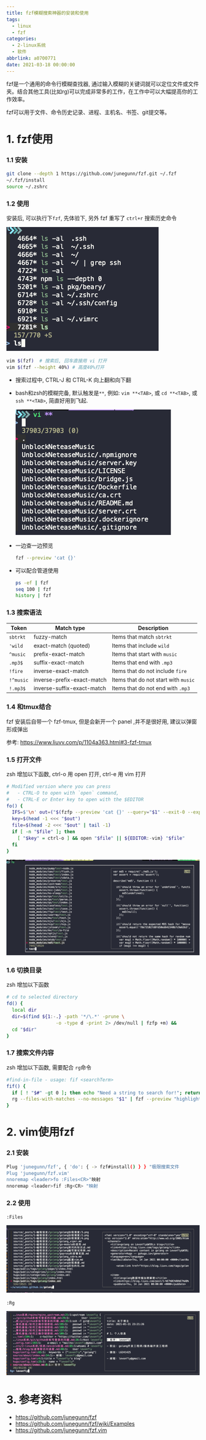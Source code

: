 ```yaml
---
title: fzf模糊搜索神器的安装和使用
tags:
  - linux
  - fzf
categories:
  - 2-linux系统
  - 软件
abbrlink: a0700771
date: 2021-03-18 00:00:00
---
```


fzf是一个通用的命令行模糊查找器, 通过输入模糊的关键词就可以定位文件或文件夹。结合其他工具(比如rg)可以完成非常多的工作，在工作中可以大幅提高你的工作效率。

fzf可以用于文件、命令历史记录、进程、主机名、书签、git提交等。

<!-- more -->

# 1. fzf使用

### 1.1 安装


```bash
git clone --depth 1 https://github.com/junegunn/fzf.git ~/.fzf
~/.fzf/install
source ~/.zshrc  
```

### 1.2 使用

安装后, 可以执行下`fzf`, 先体验下, 另外 fzf 重写了 `ctrl+r` 搜索历史命令

![image-20210318231127907](fzf%E6%A8%A1%E7%B3%8A%E6%90%9C%E7%B4%A2%E7%A5%9E%E5%99%A8%E7%9A%84%E5%AE%89%E8%A3%85%E5%92%8C%E4%BD%BF%E7%94%A8/image-20210318231127907.png)

```bash
vim $(fzf)  # 搜索后, 回车直接用 vi 打开
vim $(fzf --height 40%) # 高度40%打开
```

+ 搜索过程中, CTRL-J 和 CTRL-K 向上翻和向下翻

+ bash和zsh的模糊完备, 默认触发是`**`,  例如: `vim **<TAB>`, 或 `cd **<TAB>`, 或 `ssh **<TAB>`, 简直好用到飞起.

  ![image-20210318000439297](fzf%E6%A8%A1%E7%B3%8A%E6%90%9C%E7%B4%A2%E7%A5%9E%E5%99%A8%E7%9A%84%E5%AE%89%E8%A3%85%E5%92%8C%E4%BD%BF%E7%94%A8/1.png)

+ 一边查一边预览

  ```bash
  fzf --preview 'cat {}'
  ```

+ 可以配合管道使用

  ```bash
  ps -ef | fzf
  seq 100 | fzf
  history | fzf
  ```

  

### 1.3 搜索语法

| Token     | Match type                 | Description                          |
| --------- | -------------------------- | ------------------------------------ |
| `sbtrkt`  | fuzzy-match                | Items that match `sbtrkt`            |
| `'wild`   | exact-match (quoted)       | Items that include `wild`            |
| `^music`  | prefix-exact-match         | Items that start with `music`        |
| `.mp3$`   | suffix-exact-match         | Items that end with `.mp3`           |
| `!fire`   | inverse-exact-match        | Items that do not include `fire`     |
| `!^music` | inverse-prefix-exact-match | Items that do not start with `music` |
| `!.mp3$`  | inverse-suffix-exact-match | Items that do not end with `.mp3`    |



### 1.4 和tmux结合

fzf 安装后自带一个 fzf-tmux, 但是会新开一个 panel ,并不是很好用,  建议以弹窗形成弹出

参考: https://www.liuvv.com/p/1104a363.html#3-fzf-tmux



### 1.5 打开文件

zsh 增加以下函数, ctrl-o 用 open 打开, ctrl-e 用 vim 打开

```bash
# Modified version where you can press
#   - CTRL-O to open with `open` command,
#   - CTRL-E or Enter key to open with the $EDITOR
fo() {
  IFS=$'\n' out=("$(fzfp --preview 'cat {}' --query="$1" --exit-0 --expect=ctrl-o,ctrl-e)")
  key=$(head -1 <<< "$out")
  file=$(head -2 <<< "$out" | tail -1)
  if [ -n "$file" ]; then
    [ "$key" = ctrl-o ] && open "$file" || ${EDITOR:-vim} "$file"
  fi
}
```

![image-20210318231156159](fzf%E6%A8%A1%E7%B3%8A%E6%90%9C%E7%B4%A2%E7%A5%9E%E5%99%A8%E7%9A%84%E5%AE%89%E8%A3%85%E5%92%8C%E4%BD%BF%E7%94%A8/image-20210318231156159.png)

### 1.6 切换目录

zsh 增加以下函数

```bash
# cd to selected directory
fd() {
  local dir
  dir=$(find ${1:-.} -path '*/\.*' -prune \
                  -o -type d -print 2> /dev/null | fzfp +m) &&
  cd "$dir"
}
```



### 1.7 搜索文件内容

zsh 增加以下函数, 需要配合 `rg`命令

```bash
#find-in-file - usage: fif <searchTerm>
fif() {
  if [ ! "$#" -gt 0 ]; then echo "Need a string to search for!"; return 1; fi
  rg --files-with-matches --no-messages "$1" | fzf --preview "highlight -O ansi -l {} 2> /dev/null | rg --colors 'match:bg:yellow' --ignore-case --pretty --context 10 '$1' || rg --ignore-case --pretty --context 10 '$1' {}"
}
```



# 2. vim使用fzf

### 2.1 安装

```bash
Plug 'junegunn/fzf', { 'do': { -> fzf#install() } } "极限搜索文件
Plug 'junegunn/fzf.vim'
nnoremap <leader>fo :Files<CR>"映射
nnoremap <leader>fif :Rg<CR> "映射
```

### 2.2 使用

`:Files`

![image-20210318230744605](fzf%E6%A8%A1%E7%B3%8A%E6%90%9C%E7%B4%A2%E7%A5%9E%E5%99%A8%E7%9A%84%E5%AE%89%E8%A3%85%E5%92%8C%E4%BD%BF%E7%94%A8/2.png)

`:Rg`

![image-20210318230855552](fzf%E6%A8%A1%E7%B3%8A%E6%90%9C%E7%B4%A2%E7%A5%9E%E5%99%A8%E7%9A%84%E5%AE%89%E8%A3%85%E5%92%8C%E4%BD%BF%E7%94%A8/3.png)



# 3. 参考资料

+ https://github.com/junegunn/fzf
+ https://github.com/junegunn/fzf/wiki/Examples
+ https://github.com/junegunn/fzf.vim